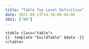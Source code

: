 ```yaml
---
title: "Table Top Level Definition"
date: 2021-09-23T14:30:09-04:00
2021: ["09"]
---
```

<!--more-->

```go-html-template
<table class="table">
{{- template "buildTable" $data -}}
</table>
```
